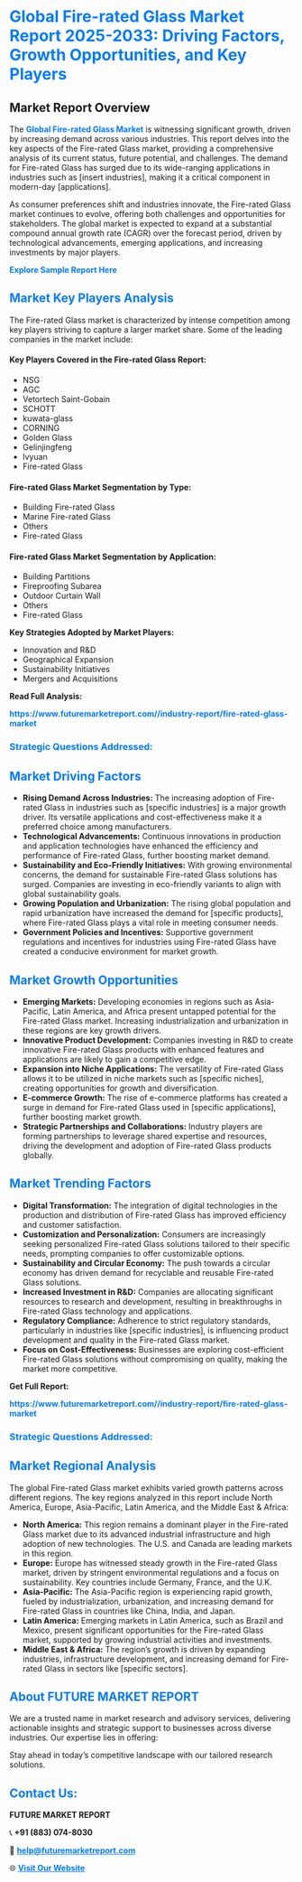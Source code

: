 <h1 style="color: #007BFF;">Global Fire-rated Glass Market Report 2025-2033: Driving Factors, Growth Opportunities, and Key Players</h1>

<section id="overview">
<h2>Market Report Overview</h2>
<p>The <a href="https://www.futuremarketreport.com//industry-report/fire-rated-glass-market" style="color: #007BFF; text-decoration: none;"><strong>Global Fire-rated Glass Market</strong></a> is witnessing significant growth, driven by increasing demand across various industries. This report delves into the key aspects of the Fire-rated Glass market, providing a comprehensive analysis of its current status, future potential, and challenges. The demand for Fire-rated Glass has surged due to its wide-ranging applications in industries such as [insert industries], making it a critical component in modern-day [applications].</p>
<p>As consumer preferences shift and industries innovate, the Fire-rated Glass market continues to evolve, offering both challenges and opportunities for stakeholders. The global market is expected to expand at a substantial compound annual growth rate (CAGR) over the forecast period, driven by technological advancements, emerging applications, and increasing investments by major players.</p>
</section>

<section id="overview">
<p><a href="https://www.futuremarketreport.com//request-sample/reportId=50645" style="color: #007BFF; text-decoration: none;"><strong>Explore Sample Report Here</strong></a></p>
</section>

<section id="key-players">
<h2 style="color: #007BFF;">Market Key Players Analysis</h2>
<p>The Fire-rated Glass market is characterized by intense competition among key players striving to capture a larger market share. Some of the leading companies in the market include:</p>
<h4>Key Players Covered in the Fire-rated Glass Report:</h4>
<ul><li>NSG</li><li>AGC</li><li>Vetortech Saint-Gobain</li><li>SCHOTT</li><li>kuwata-glass</li><li>CORNING</li><li>Golden Glass</li><li>Gelinjingfeng</li><li>lvyuan</li><li>Fire-rated Glass</li></ul>
<h4>Fire-rated Glass Market Segmentation by Type:</h4>
<ul><li>Building Fire-rated Glass</li><li>Marine Fire-rated Glass</li><li>Others</li><li>Fire-rated Glass</li></ul>

<h4>Fire-rated Glass Market Segmentation by Application:</h4>
<ul><li>Building Partitions</li><li>Fireproofing Subarea</li><li>Outdoor Curtain Wall</li><li>Others</li><li>Fire-rated Glass</li></ul>
<p><strong>Key Strategies Adopted by Market Players:</strong></p>
<ul>
<li>Innovation and R&D</li>
<li>Geographical Expansion</li>
<li>Sustainability Initiatives</li>
<li>Mergers and Acquisitions</li>
</ul>
</section>

<section>
<p><strong>Read Full Analysis: </strong></p><a href="https://www.futuremarketreport.com//industry-report/fire-rated-glass-market" style="color: #007BFF; text-decoration: none;"><strong>https://www.futuremarketreport.com//industry-report/fire-rated-glass-market</strong></a>
<h3 style="color: #007BFF;">Strategic Questions Addressed:</h3>
</section>

<section id="driving-factors">
<h2 style="color: #007BFF;">Market Driving Factors</h2>
<ul>
<li><strong>Rising Demand Across Industries:</strong> The increasing adoption of Fire-rated Glass in industries such as [specific industries] is a major growth driver. Its versatile applications and cost-effectiveness make it a preferred choice among manufacturers.</li>
<li><strong>Technological Advancements:</strong> Continuous innovations in production and application technologies have enhanced the efficiency and performance of Fire-rated Glass, further boosting market demand.</li>
<li><strong>Sustainability and Eco-Friendly Initiatives:</strong> With growing environmental concerns, the demand for sustainable Fire-rated Glass solutions has surged. Companies are investing in eco-friendly variants to align with global sustainability goals.</li>
<li><strong>Growing Population and Urbanization:</strong> The rising global population and rapid urbanization have increased the demand for [specific products], where Fire-rated Glass plays a vital role in meeting consumer needs.</li>
<li><strong>Government Policies and Incentives:</strong> Supportive government regulations and incentives for industries using Fire-rated Glass have created a conducive environment for market growth.</li>
</ul>
</section>

<section id="growth-opportunities">
<h2 style="color: #007BFF;">Market Growth Opportunities</h2>
<ul>
<li><strong>Emerging Markets:</strong> Developing economies in regions such as Asia-Pacific, Latin America, and Africa present untapped potential for the Fire-rated Glass market. Increasing industrialization and urbanization in these regions are key growth drivers.</li>
<li><strong>Innovative Product Development:</strong> Companies investing in R&D to create innovative Fire-rated Glass products with enhanced features and applications are likely to gain a competitive edge.</li>
<li><strong>Expansion into Niche Applications:</strong> The versatility of Fire-rated Glass allows it to be utilized in niche markets such as [specific niches], creating opportunities for growth and diversification.</li>
<li><strong>E-commerce Growth:</strong> The rise of e-commerce platforms has created a surge in demand for Fire-rated Glass used in [specific applications], further boosting market growth.</li>
<li><strong>Strategic Partnerships and Collaborations:</strong> Industry players are forming partnerships to leverage shared expertise and resources, driving the development and adoption of Fire-rated Glass products globally.</li>
</ul>
</section>

<section id="trending-factors">
<h2 style="color: #007BFF;">Market Trending Factors</h2>
<ul>
<li><strong>Digital Transformation:</strong> The integration of digital technologies in the production and distribution of Fire-rated Glass has improved efficiency and customer satisfaction.</li>
<li><strong>Customization and Personalization:</strong> Consumers are increasingly seeking personalized Fire-rated Glass solutions tailored to their specific needs, prompting companies to offer customizable options.</li>
<li><strong>Sustainability and Circular Economy:</strong> The push towards a circular economy has driven demand for recyclable and reusable Fire-rated Glass solutions.</li>
<li><strong>Increased Investment in R&D:</strong> Companies are allocating significant resources to research and development, resulting in breakthroughs in Fire-rated Glass technology and applications.</li>
<li><strong>Regulatory Compliance:</strong> Adherence to strict regulatory standards, particularly in industries like [specific industries], is influencing product development and quality in the Fire-rated Glass market.</li>
<li><strong>Focus on Cost-Effectiveness:</strong> Businesses are exploring cost-efficient Fire-rated Glass solutions without compromising on quality, making the market more competitive.</li>
</ul>
</section>

<section>
<p><strong>Get Full Report: </strong></p><a href="https://www.futuremarketreport.com//industry-report/fire-rated-glass-market" style="color: #007BFF; text-decoration: none;"><strong>https://www.futuremarketreport.com//industry-report/fire-rated-glass-market</strong></a>
<h3 style="color: #007BFF;">Strategic Questions Addressed:</h3>
</section>


<section id="regional-analysis">
<h2 style="color: #007BFF;">Market Regional Analysis</h2>
<p>The global Fire-rated Glass market exhibits varied growth patterns across different regions. The key regions analyzed in this report include North America, Europe, Asia-Pacific, Latin America, and the Middle East & Africa:</p>
<ul>
<li><strong>North America:</strong> This region remains a dominant player in the Fire-rated Glass market due to its advanced industrial infrastructure and high adoption of new technologies. The U.S. and Canada are leading markets in this region.</li>
<li><strong>Europe:</strong> Europe has witnessed steady growth in the Fire-rated Glass market, driven by stringent environmental regulations and a focus on sustainability. Key countries include Germany, France, and the U.K.</li>
<li><strong>Asia-Pacific:</strong> The Asia-Pacific region is experiencing rapid growth, fueled by industrialization, urbanization, and increasing demand for Fire-rated Glass in countries like China, India, and Japan.</li>
<li><strong>Latin America:</strong> Emerging markets in Latin America, such as Brazil and Mexico, present significant opportunities for the Fire-rated Glass market, supported by growing industrial activities and investments.</li>
<li><strong>Middle East & Africa:</strong> The region’s growth is driven by expanding industries, infrastructure development, and increasing demand for Fire-rated Glass in sectors like [specific sectors].</li>
</ul>
</section>

<footer>
<h2 style="color: #007BFF;">About FUTURE MARKET REPORT</h2>
<p>We are a trusted name in market research and advisory services, delivering actionable insights and strategic support to businesses across diverse industries. Our expertise lies in offering:</p>

<p>Stay ahead in today’s competitive landscape with our tailored research solutions.</p>

<h2 style="color: #007BFF;">Contact Us:</h2>
<p><strong>FUTURE MARKET REPORT</strong></p>
<p>📞 <strong>+91 (883) 074-8030</strong></p>
<p>📧 <strong><a href="mailto:help@futuremarketreport.com" style="color: #007BFF;">help@futuremarketreport.com</a></strong></p>
<p>🌐 <strong><a href="https://www.futuremarketreport.com/" style="color: #007BFF;">Visit Our Website</a></strong></p>
</footer>